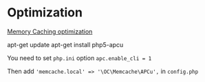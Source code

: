 Optimization
===

[Memory Caching optimization](https://owncloud.org/blog/making-owncloud-faster-through-caching/)

apt-get update
apt-get install php5-apcu

You need to set ```php.ini``` option ```apc.enable_cli = 1```

Then add ```'memcache.local' => '\OC\Memcache\APCu',``` in ```config.php```

